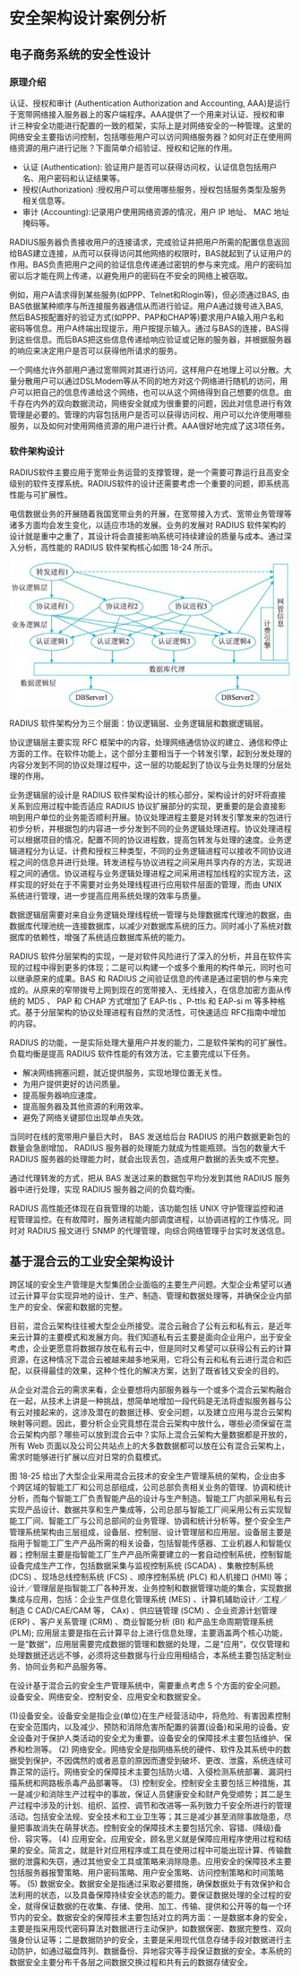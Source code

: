 # 安全架构设计案例分析


## 电子商务系统的安全性设计

### 原理介绍

认证、授权和审计 (Authentication Authorization and Accounting,  AAA)是运行于宽带网络接入服务器上的客户端程序。AAA提供了一个用来对认证、授权和审计三种安全功能进行配置的一致的框架，实际上是对网络安全的一种管理。这里的网络安全主要指访问控制，包括哪些用户可以访问网络服务器？如何对正在使用网络资源的用户进行记账？下面简单介绍验证、授权和记账的作用。

- 认证 (Authentication): 验证用户是否可以获得访问权，认证信息包括用户名、用户密码和认证结果等。
- 授权(Authorization) :授权用户可以使用哪些服务，授权包括服务类型及服务相关信息等。
- 审计 (Accounting):记录用户使用网络资源的情况，用户 IP 地址、 MAC 地址掩码等。

RADIUS服务器负责接收用户的连接请求，完成验证并把用户所需的配置信息返回给BAS建立连接，从而可以获得访问其他网络的权限时，BAS就起到了认证用户的作用。BAS负责把用户之间的验证信息传递通过密钥的参与来完成。用户的密码加密以后才能在网上传递，以避免用户的密码在不安全的网络上被窃取。

例如，用户A请求得到某些服务(如PPP、Telnet和Rlogin等)，但必须通过BAS, 由BAS依据某种顺序与所连接服务器通信从而进行验证。用户A通过拨号进入BAS, 然后BAS按配置好的验证方式(如PPP、PAP和CHAP等)要求用户A输入用户名和密码等信息。用户A终端出现提示，用户按提示输入。通过与BAS的连接，BAS得到这些信息。而后BAS把这些信息传递给响应验证或记账的服务器，并根据服务器的响应来决定用户是否可以获得他所请求的服务。

一个网络允许外部用户通过宽带网对其进行访问，这样用户在地理上可以分散。大量分散用户可以通过DSLModem等从不同的地方对这个网络进行随机的访问，用户可以把自己的信息传递给这个网络，也可以从这个网络得到自己想要的信息。由千存在内外的双向数据流动，网络安全就成为很重要的问题，因此对信息进行有效管理是必要的。管理的内容包括用户是否可以获得访问权、用户可以允许使用哪些服务，以及如何对使用网络资源的用户进行计费。AAA很好地完成了这3项任务。

### 软件架构设计

RADIUS软件主要应用于宽带业务运营的支撑管理，是一个需要可靠运行且高安全级别的软件支撑系统。RADIUS软件的设计还需要考虑一个重要的问题，即系统高性能与可扩展性。

电信数据业务的开展随着我国宽带业务的开展，在宽带接入方式、宽带业务管理等诸多方面均会发生变化，以适应市场的发展。业务的发展对 RADIUS 软件架构的设计就是重中之重了，其设计将会直接影响系统可持续建设的质量与成本。通过深入分析，高性能的 RADIUS 软件架构核心如图 18-24 所示。

![alt text](8安全架构设计案例分析/RADIUS软件架构核心逻辑性.png)

RADIUS 软件架构分为三个层面：协议逻辑层、业务逻辑层和数据逻辑层。

协议逻辑层主要实现 RFC 框架中的内容，处理网络通信协议的建立、通信和停止方面的工作。在软件功能上，这个部分主要相当于一个转发引擎，起到分发处理的内容分发到不同的协议处理过程中，这一层的功能起到了协议与业务处理的分层处理的作用。

业务逻辑层的设计是 RADIUS 软件架构设计的核心部分，架构设计的好坏将直接关系到应用过程中能否适应 RADIUS 协议扩展部分的实现，更重要的是会直接影响到用户单位的业务能否顺利开展。协议处理进程主要是对转发引擎发来的包进行初步分析，并根据包的内容进一步分发到不同的业务逻辑处理进程。协议处理进程可以根据项目的情况，配置不同的协议进程数，提高包转发与处理的速度。业务逻辑进程分为认证、计费和授权三种类型，不同的业务逻辑进程可以接收不同协议进程之间的信息并进行处理。转发进程与协议进程之间采用共享内存的方法，实现进程之间的通信。协议进程与业务逻辑处理进程之间采用进程加线程的实现方法，这样实现的好处在于不需要对业务处理线程进行应用软件层面的管理，而由 UNIX 系统进行管理，进一步提高应用系统处理的效率与质量。

数据逻辑层需要对来自业务逻辑处理线程统一管理与处理数据库代理池的数据，由数据库代理池统一连接数据库，以减少对数据库系统的压力。同时减小了系统对数据库的依赖性，增强了系统适应数据库系统的能力。

RADIUS 软件分层架构的实现，一是对软件风险进行了深入的分析，并且在软件实现的过程中得到更多的体现；二是可以构建一个或多个重用的构件单元，同时也可以继承原来的成果。BAS 和 RADIUS 之间验证信息的传递是通过密钥的参与来完成的。从原来的窄带拨号上网到现在的宽带接入、无线接入，在信息加密方面从传统的 MD5 、 PAP 和 CHAP 方式增加了 EAP-tls 、P-ttls 和 EAP-si m 等多种格式。基于分层架构的协议处理进程有自然的灵活性，可快速适应 RFC指南中增加的内容。

RADIUS 的功能，一是实际处理大量用户并发的能力，二是软件架构的可扩展性。负载均衡是提高 RADIUS 软件性能的有效方法，它主要完成以下任务。

- 解决网络拥塞问题，就近提供服务，实现地理位置无关性。
- 为用户提供更好的访问质量。
- 提高服务器响应速度。
- 提高服务器及其他资源的利用效率。
- 避免了网络关键部位出现单点失效。

当同时在线的宽带用户量巨大时， BAS 发送给后台 RADIUS 的用户数据更新包的数量会急剧增加， RADIUS 服务器的处理能力就成为性能瓶颈。当包的数量大千 RADIUS 服务器的处理能力时，就会出现丢包，造成用户数据的丢失或不完整。

通过代理转发的方式，把从 BAS 发送过来的数据包平均分发到其他 RADIUS 服务器中进行处理，实现 RADIUS 服务器之间的负载均衡。

RADIUS 高性能还体现在自我管理的功能，该功能包括 UNIX 守护管理监控和进程管理监控。在有故障时，服务进程能内部调度进程，以协调进程的工作情况。同时对 RADIUS 报文进行 SNMP 的代理管理，向综合网络管理乎台实时发送信息。

## 基于混合云的工业安全架构设计

跨区域的安全生产管理是大型集团企业面临的主要生产问题。大型企业希望可以通过云计算平台实现异地的设计、生产、制造、管理和数据处理等，并确保企业内部生产的安全、保密和数据的完整。

目前，混合云架构往往被大型企业所接受。混合云融合了公有云和私有云，是近年来云计算的主要模式和发展方向。我们知道私有云主要是面向企业用户，出于安全考虑，企业更愿意将数据存放在私有云中，但是同时又希望可以获得公有云的计算资源，在这种情况下混合云被越来越多地采用，它将公有云和私有云进行混合和匹配，以获得最佳的效果，这种个性化的解决方案，达到了既省钱又安全的目的。

从企业对混合云的需求来看，企业要想将内部服务器与一个或多个混合云架构融合在一起，从技术上讲是一种挑战，想简单地增加一段代码是无法将虚拟服务器与公有云对接起来的，这涉及潜在的数据迁移、安全问题，以及建立应用与混合云架构映射等问题。因此，要分析企业究竟想在混合云架构中放什么，哪些必须保留在混合云架构内部？哪些可以放到混合云中？实际上混合云架构大量数据都是开放的，所有 Web 页面以及公司公共站点上的大多数数据都可以放在公有混合云架构上，需求时能够进行扩展以应对日常的负载模式。


图 18-25 给出了大型企业采用混合云技术的安全生产管理系统的架构，企业由多个跨区域的智能工厂和公司总部组成，公司总部负责相关业务的管理、协调和统计分析，而每个智能工厂负责智能产品的设计与生产制造。智能工厂内部采用私有云实现产品设计、数据共享和生产集成等，公司总部与智能工厂间采用公有云实现智能工厂间、智能工厂与公司总部间的业务管理、协调和统计分析等。整个安全生产管理系统架构由三层组成，设备层、控制层、设计管理层和应用层。设备层主要是指用于智能工厂生产产品所需的相关设备，包括智能传感器、工业机器人和智能仪器；控制层主要是指智能工厂生产产品所需要建立的一套自动控制系统，控制智能设备完成生产工作，包括数据采集与监视控制系统 (SCADA) 、集散控制系统 (DCS) 、现场总线控制系统 (FCS) 、顺序控制系统 (PLC) 和人机接口 (HMI) 等；设计／管理层是指智能工厂各种开发、业务控制和数据管理功能的集合，实现数据集成与应用，包括：企业生产信息化管理系统 (MES) 、计算机辅助设计／工程／制造 C CAD/CAE/CAM 等， CAx) 、供应链管理 (SCM) 、企业资源计划管理 (ERP) 、客户关系管理 (CRM) 、商业智能分析 (BI) 和产品生命周期管理系统 (PLM); 应用层主要是指在云计算平台上进行信息处理，主要涵盖两个核心功能，一是“数据“，应用层需要完成数据的管理和数据的处理，二是“应用“，仅仅管理和处理数据还远远不够，必须将这些数据与行业应用相结合，本系统主要包括定制业务、协同业务和产品服务等。


在设计基于混合云的安全生产管理系统中，需要重点考虑 5 个方面的安全问题。设备安全、网络安全、控制安全、应用安全和数据安全。

(1)设备安全。设备安全是指企业(单位)在生产经营活动中，将危险、有害因素控制在安全范围内，以及减少、预防和消除危害所配置的装置(设备)和采用的设备。安全设备对于保护人类活动的安全尤为重要。设备安全的保障技术主要包括维护、保养和检测等。
(2) 网络安全。网络安全是指网络系统的硬件、软件及其系统中的数据受到保护，不因偶然的或者恶意的原因而遭受到破坏、更改、泄露，系统连续可靠正常的运行。网络安全的保障技术主要包括防火墙、入侵检测系统部署、漏洞扫描系统和网路板杀毒产品部署等。
(3) 控制安全。控制安全主要包括三种措施，其一是减少和消除生产过程中的事故，保证人员健康安全和财产免受顺势；其二是生产过程中涉及的计划、组织、监控、调节和改进等一系列致力千安全所进行的管理活动。包括安全法规、安全技术和工业卫生等；其三是减少甚至消除事故隐患，尽量把事故消失在萌芽状态。控制安全的保障技术主要包括冗余、容错、(降级)备份、容灾等。
(4) 应用安全。应用安全，顾名思义就是保障应用程序使用过程和结果的安全。简言之，就是针对应用程序或工具在使用过程中可能出现计算、传输数据的泄露和失窃，通过其他安全工具或策略来消除隐患。应用安全的保障技术主要包括服务器报警策略、用户密码策略、用户安全策略、访问控制策略和时间策略等。
(5) 数据安全。数据安全是指通过采取必要措施，确保数据处于有效保护和合法利用的状态，以及具备保障持续安全状态的能力。要保证数据处理的全过程的安全，就得保证数据的在收集、存储、使用、加工、传输、提供和公开等的每一个环节内的安全。数据安全的保障技术主要包括对立的两方面：一是数据本身的安全，主要是指采用现代密码算法对数据进行主动保护，如数据保密、数据完整性、双向强身份认证等；二是数据防护的安全，主要是采用现代信息存储手段对数据进行主动防护，如通过磁盘阵列、数据备份、异地容灾等手段保证数据的安全。本系统的数据安全主要分布千各层之间数据交换过程和共有云的数据存储安全。